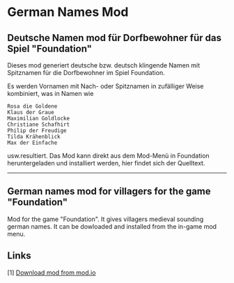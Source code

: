# German Names Mod

## Deutsche Namen mod für Dorfbewohner für das Spiel "Foundation"

Dieses mod generiert deutsche bzw. deutsch klingende Namen mit Spitznamen für die Dorfbewohner im Spiel Foundation.

Es werden Vornamen mit Nach- oder Spitznamen in zufälliger Weise kombiniert, was in Namen wie

    Rosa die Goldene
    Klaus der Graue
    Maximilian Goldlocke
    Christiane Schafhirt
    Philip der Freudige
    Tilda Krähenblick
    Max der Einfache

usw.resultiert.
Das Mod kann direkt aus dem Mod-Menü in Foundation heruntergeladen und installiert werden, hier findet sich der Quelltext.

----

## German names mod for villagers for the game "Foundation"

Mod for the game "Foundation". It gives villagers medieval sounding german names. It can be dowloaded and installed from the in-game mod menu.

## Links

[1] [Download mod from mod.io](https://mod.io/g/foundation/m/german-villager-names)